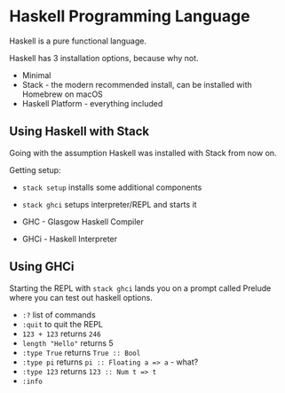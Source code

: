 # Haskell Programming Language

Haskell is a pure functional language.

Haskell has 3 installation options, because why not.

* Minimal
* Stack - the modern recommended install, can be installed with Homebrew on macOS
* Haskell Platform - everything included

## Using Haskell with Stack

Going with the assumption Haskell was installed with Stack from now on.

Getting setup:

* `stack setup` installs some additional components
* `stack ghci` setups interpreter/REPL and starts it

* GHC - Glasgow Haskell Compiler
* GHCi - Haskell Interpreter

## Using GHCi

Starting the REPL with `stack ghci` lands you on a prompt called Prelude where you can test out haskell options.

* `:?` list of commands
* `:quit` to quit the REPL
* `123 + 123` returns `246`
* `length "Hello"` returns 5
* `:type True` returns `True :: Bool`
* `:type pi` returns `pi :: Floating a => a` - what?
* `:type 123` returns `123 :: Num t => t`
* `:info`